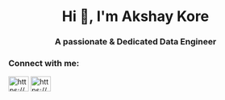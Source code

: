 <h1 align="center">Hi 👋, I'm Akshay Kore</h1>
<h3 align="center">A passionate & Dedicated Data Engineer</h3>

<h3 align="left">Connect with me:</h3>
<p align="left">
<a href="https://linkedin.com/in/akshay-kore-a670a422b/" target="blank"><img align="center" src="https://raw.githubusercontent.com/rahuldkjain/github-profile-readme-generator/master/src/images/icons/Social/linked-in-alt.svg" alt="https://www.linkedin.com/in/akshay-kore-a670a422b/" height="30" width="40" /></a>
<a href="https://instagram.com/akshay_abk/" target="blank"><img align="center" src="https://raw.githubusercontent.com/rahuldkjain/github-profile-readme-generator/master/src/images/icons/Social/instagram.svg" alt="https://www.instagram.com/akshay_abk/" height="30" width="40" /></a>
</p>
